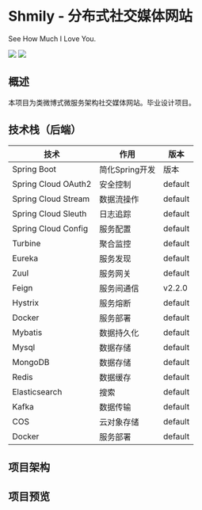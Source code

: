 # Shmily - 分布式社交媒体网站 
See How Much I Love You.

[![](https://img.shields.io/badge/version-0.0.1-blue)](#)
[![](https://img.shields.io/badge/build-passing-brightgreen)](#)
## 概述
本项目为类微博式微服务架构社交媒体网站。毕业设计项目。
## 技术栈（后端）
| 技术  | 作用 | 版本 |
| ------------- | ------------- | ---- |
| Spring Boot  | 简化Spring开发 | 版本 |
| Spring Cloud OAuth2 | 安全控制  | default |
| Spring Cloud Stream | 数据流操作 | default |
| Spring Cloud Sleuth | 日志追踪 | default |
| Spring Cloud Config | 服务配置 | default |
| Turbine | 聚合监控 | default |
| Eureka  | 服务发现  | default |
| Zuul  | 服务网关  | default |
| Feign  | 服务间通信  | v2.2.0 |
| Hystrix  | 服务熔断  | default |
| Docker  | 服务部署  | default |
| Mybatis  | 数据持久化  | default |
| Mysql  | 数据存储  | default |
| MongoDB  | 数据存储  | default |
| Redis  | 数据缓存  | default |
| Elasticsearch  | 搜索  | default |
| Kafka  | 数据传输  | default |
| COS  | 云对象存储  | default |
| Docker  | 服务部署  | default |



## 项目架构

## 项目预览




